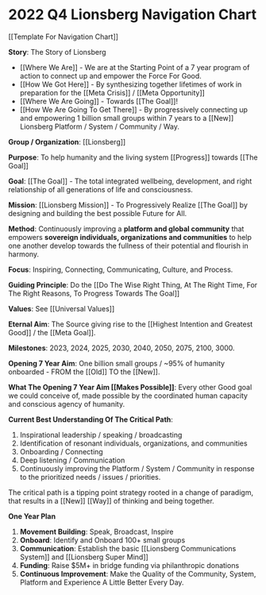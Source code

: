 # 2022 Q4 Lionsberg Navigation Chart

[[Template For Navigation Chart]] 

**Story**: The Story of Lionsberg
- [[Where We Are]] - We are at the Starting Point of a 7 year program of action to connect up and empower the Force For Good. 
- [[How We Got Here]] - By synthesizing together lifetimes of work in preparation for the [[Meta Crisis]] / [[Meta Opportunity]] 
- [[Where We Are Going]] - Towards [[The Goal]]! 
- [[How We Are Going To Get There]] - By progressively connecting up and empowering 1 billion small groups within 7 years to a [[New]] Lionsberg Platform / System / Community / Way. 

**Group / Organization**: [[Lionsberg]]  

**Purpose**: To help humanity and the living system [[Progress]] towards [[The Goal]]  

**Goal**: [[The Goal]] - The total integrated wellbeing, development, and right relationship of all generations of life and consciousness. 

**Mission**: [[Lionsberg Mission]] - To Progressively Realize [[The Goal]] by designing and building the best possible Future for All. 

**Method**: Continuously improving a **platform and global community** that empowers **sovereign individuals, organizations and communities** to help one another develop towards the fullness of their potential and flourish in harmony. 

**Focus**: Inspiring, Connecting, Communicating, Culture, and Process. 

**Guiding Principle**: Do the [[Do The Wise Right Thing, At The Right Time, For The Right Reasons, To Progress Towards The Goal]]  

**Values**: See [[Universal Values]]  

**Eternal Aim**: The Source giving rise to the [[Highest Intention and Greatest Good]] / the [[Meta Goal]]. 

**Milestones**: 2023, 2024, 2025, 2030, 2040, 2050, 2075, 2100, 3000. 
 
**Opening 7 Year Aim**: One billion small groups / ~95% of humanity onboarded - FROM the [[Old]] TO the [[New]]. 

**What The Opening 7 Year Aim [[Makes Possible]]**: Every other Good goal we could conceive of, made possible by the coordinated human capacity and conscious agency of humanity. 

**Current Best Understanding Of The Critical Path**: 
1. Inspirational leadership / speaking / broadcasting 
2. Identification of resonant individuals, organizations, and communities 
3. Onboarding / Connecting
4. Deep listening / Communication 
5. Continuously improving the Platform / System / Community in response to the prioritized needs / issues / priorities. 

The critical path is a tipping point strategy rooted in a change of paradigm, that results in a [[New]] [[Way]] of thinking and being together. 

**One Year Plan**

1. **Movement Building**: Speak, Broadcast, Inspire 
2. **Onboard**: Identify and Onboard 100+ small groups   
3. **Communication**: Establish the basic [[Lionsberg Communications System]] and [[Lionsberg Super Mind]]   
4. **Funding**: Raise $5M+ in bridge funding via philanthropic donations 
5. **Continuous Improvement**: Make the Quality of the Community, System, Platform and Experience A Little Better Every Day. 